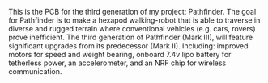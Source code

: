 This is the PCB for the third generation of my project: Pathfinder. The goal for Pathfinder is to make a hexapod walking-robot that is able to traverse in diverse and rugged terrain where conventional vehicles (e.g. cars, rovers) prove inefficient. The third generation of Pathfinder (Mark III), will feature significant upgrades from its predecessor (Mark II). Including: improved motors for speed and weight bearing, onboard 7.4v lipo battery for tetherless power, an accelerometer, and an NRF chip for wireless communication.
